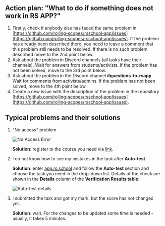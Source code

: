 ## Action plan: "What to do if something does not work in RS APP?"

1. Firstly, check if anybody else has faced the same problem in <span style="color:green_apple">[https://github.com/rolling-scopes/rsschool-app/issues](https://github.com/rolling-scopes/rsschool-app/issues)</span>. If the problem has already been described there, you need to leave a comment that this problem still needs to be resolved. If there is no such problem described move to the 2nd point below.
2. Ask about the problem in Discord channels (all tasks have their channels). Wait for answers from students/activists. If the problem has not been solved, move to the 3rd point below.
3. Ask about the problem in the Discord channel **#questions-to-rsapp**. Wait for comments from activists/admins. If the problem has not been solved, move to the 4th point below.
4. Create a new issue with the description of the problem in the repository <span style="color:green_apple">[https://github.com/rolling-scopes/rsschool-app/issues](https://github.com/rolling-scopes/rsschool-app/issues)</span>.

## Typical problems and their solutions

1. "No access" problem

   ![No Access Error](https://docs.rs.school/images/no-access.png)

   **Solution**: register to the course you need via <span style="color:green_apple">[link](https://app.rs.school/registry/student)</span>.
   
2. I do not know how to see my mistakes in the task after **Auto-test**.

   **Solution**: enter <span style="color:green_apple">[app.rs.school](https://app.rs.school/)</span> and follow the **Auto-test** section and choose the task you need in the drop-down list. Details of the check are shown in the **Details** column of the **Verification Results table**:
   
   ![Auto-test details](https://docs.rs.school/images/autotest-details.jpg)

3. I submitted the task and got my mark, but the score has not changed yet.

   **Solution**: wait. For the changes to be updated some time is needed - usually, it takes 5 minutes.
